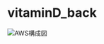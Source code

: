 # vitaminD_back
![AWS構成図](https://github.com/MK8-31/vitaminD_back/assets/68171652/70add569-e87c-4c93-b710-3ffa81e22c63)
